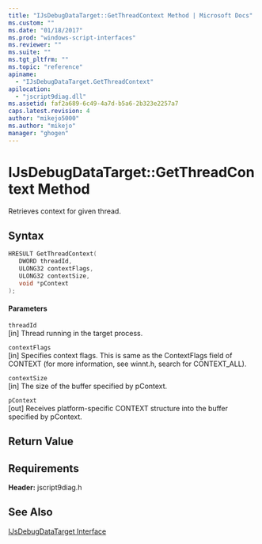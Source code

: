 ```yaml
---
title: "IJsDebugDataTarget::GetThreadContext Method | Microsoft Docs"
ms.custom: ""
ms.date: "01/18/2017"
ms.prod: "windows-script-interfaces"
ms.reviewer: ""
ms.suite: ""
ms.tgt_pltfrm: ""
ms.topic: "reference"
apiname: 
  - "IJsDebugDataTarget.GetThreadContext"
apilocation: 
  - "jscript9diag.dll"
ms.assetid: faf2a689-6c49-4a7d-b5a6-2b323e2257a7
caps.latest.revision: 4
author: "mikejo5000"
ms.author: "mikejo"
manager: "ghogen"
---
```

# IJsDebugDataTarget::GetThreadContext Method
Retrieves context for given thread.  
  
## Syntax  
  
```cpp
HRESULT GetThreadContext(  
   DWORD threadId,  
   ULONG32 contextFlags,  
   ULONG32 contextSize,  
   void *pContext  
);  
```  
  
#### Parameters  
 `threadId`  
 [in] Thread running in the target process.  
  
 `contextFlags`  
 [in] Specifies context flags. This is same as the ContextFlags field of CONTEXT (for more information, see winnt.h, search for CONTEXT_ALL).  
  
 `contextSize`  
 [in] The size of the buffer specified by pContext.  
  
 `pContext`  
 [out] Receives platform-specific CONTEXT structure into the buffer specified by pContext.  
  
## Return Value  
  
## Requirements  
 **Header:** jscript9diag.h  
  
## See Also  
 [IJsDebugDataTarget Interface](../../winscript/reference/ijsdebugdatatarget-interface.md)